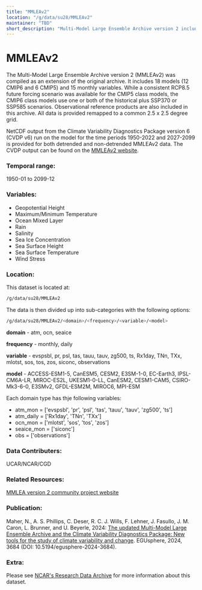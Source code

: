 ```yaml
---
title: "MMLEAv2"
location: "/g/data/su28/MMLEAv2"
maintainer: "TBD"
short_description: "Multi-Model Large Ensemble Archive version 2 includes 18 models from the CMIP project in a 2.5 degree grid."
---
```


# MMLEAv2

The Multi-Model Large Ensemble Archive version 2 (MMLEAv2) was compiled as an extension of the original archive. It includes 18 models (12 CMIP6 and 6 CMIP5) and 15 monthly variables. While a consistent RCP8.5 future forcing scenario was available for the CMIP5 class models, the CMIP6 class models use one or both of the historical plus SSP370 or SSP585 scenarios. Observational reference products are also included in this archive. All data is provided remapped to a common 2.5 x 2.5 degree grid.

NetCDF output from the Climate Variability Diagnostics Package version 6 (CVDP v6) run on the model for the time periods 1950-2022 and 2027-2099 is provided for both detrended and non-detrended MMLEAv2 data. The CVDP output can be found on the [MMLEAv2 website](https://www.cesm.ucar.edu/community-projects/mmlea/v2).

### Temporal range:

1950-01 to 2099-12

### Variables:

- Geopotential Height
- Maximum/Minimum Temperature
- Ocean Mixed Layer
- Rain
- Salinity
- Sea Ice Concentration
- Sea Surface Height
- Sea Surface Temperature
- Wind Stress

### Location:

This dataset is located at:

```bash
/g/data/su28/MMLEAv2
```

The data is then divided up into sub-categories with the following options:

```bash
/g/data/su28/MMLEAv2/<domain>/<frequency>/<variable>/<model>
```

**domain** - atm, ocn, seaice

**frequency** - monthly, daily

**variable** - evspsbl, pr, psl, tas, tauu, tauv, zg500, ts, Rx1day, TNn, TXx, mlotst, sos, tos, zos, siconc, observations

**model** - ACCESS-ESM1-5, CanESM5, CESM2, E3SM-1-0, EC-Earth3, IPSL-CM6A-LR, MIROC-ES2L, UKESM1-0-LL, CanESM2, CESM1-CAM5, CSIRO-Mk3-6-0, E3SMv2, GFDL-ESM2M, MIROC6, MPI-ESM


Each domain type has thje following variables:

- atm_mon = ['evspsbl', 'pr', 'psl', 'tas', 'tauu', 'tauv', 'zg500', 'ts']
- atm_daily = ['Rx1day', 'TNn', 'TXx']
- ocn_mon = ['mlotst', 'sos', 'tos', 'zos']
- seaice_mon = ['siconc']
- obs = ['observations']

### Data Contributers:

UCAR/NCAR/CGD

### Related Resources:

[MMLEA version 2 community project website](https://www.cesm.ucar.edu/community-projects/mmlea/v2)

### Publication:

Maher, N., A. S. Phillips, C. Deser, R. C. J. Wills, F. Lehner, J. Fasullo, J. M. Caron, L. Brunner, and U. Beyerle, 2024: [The updated Multi-Model Large Ensemble Archive and the Climate Variability Diagnostics Package: New tools for the study of climate variability and change](https://egusphere.copernicus.org/preprints/2024/egusphere-2024-3684/). EGUsphere, 2024, 3684 (DOI: 10.5194/egusphere-2024-3684).


### Extra:

Please see [NCAR's Research
Data Archive](https://rda.ucar.edu/datasets/d651039/#) for more information about this dataset.